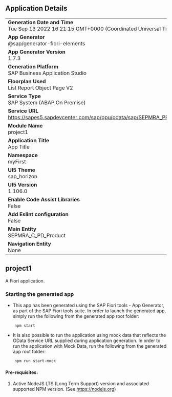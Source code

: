 ## Application Details
|               |
| ------------- |
|**Generation Date and Time**<br>Tue Sep 13 2022 16:21:15 GMT+0000 (Coordinated Universal Time)|
|**App Generator**<br>@sap/generator-fiori-elements|
|**App Generator Version**<br>1.7.3|
|**Generation Platform**<br>SAP Business Application Studio|
|**Floorplan Used**<br>List Report Object Page V2|
|**Service Type**<br>SAP System (ABAP On Premise)|
|**Service URL**<br>https://sapes5.sapdevcenter.com/sap/opu/odata/sap/SEPMRA_PROD_MAN
|**Module Name**<br>project1|
|**Application Title**<br>App Title|
|**Namespace**<br>myFirst|
|**UI5 Theme**<br>sap_horizon|
|**UI5 Version**<br>1.106.0|
|**Enable Code Assist Libraries**<br>False|
|**Add Eslint configuration**<br>False|
|**Main Entity**<br>SEPMRA_C_PD_Product|
|**Navigation Entity**<br>None|

## project1

A Fiori application.

### Starting the generated app

-   This app has been generated using the SAP Fiori tools - App Generator, as part of the SAP Fiori tools suite.  In order to launch the generated app, simply run the following from the generated app root folder:

```
    npm start
```

- It is also possible to run the application using mock data that reflects the OData Service URL supplied during application generation.  In order to run the application with Mock Data, run the following from the generated app root folder:

```
    npm run start-mock
```

#### Pre-requisites:

1. Active NodeJS LTS (Long Term Support) version and associated supported NPM version.  (See https://nodejs.org)


